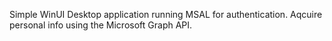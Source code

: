 Simple WinUI Desktop application running MSAL for authentication.
Aqcuire personal info using the Microsoft Graph API.

